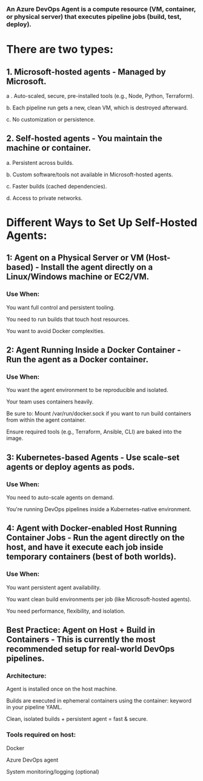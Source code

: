 ### An Azure DevOps Agent is a compute resource (VM, container, or physical server) that executes pipeline jobs (build, test, deploy). 

# There are two types:

## 1. Microsoft-hosted agents - Managed by Microsoft.

a . Auto-scaled, secure, pre-installed tools (e.g., Node, Python, Terraform).

b. Each pipeline run gets a new, clean VM, which is destroyed afterward.

c. No customization or persistence.

## 2. Self-hosted agents - You maintain the machine or container.

a. Persistent across builds.

b. Custom software/tools not available in Microsoft-hosted agents.

c. Faster builds (cached dependencies).

d. Access to private networks.

# Different Ways to Set Up Self-Hosted Agents: 

## 1: Agent on a Physical Server or VM (Host-based) - Install the agent directly on a Linux/Windows machine or EC2/VM. 

### Use When:
You want full control and persistent tooling.

You need to run builds that touch host resources.

You want to avoid Docker complexities.

## 2: Agent Running Inside a Docker Container - Run the agent as a Docker container. 

### Use When:
You want the agent environment to be reproducible and isolated.

Your team uses containers heavily.

Be sure to:
Mount /var/run/docker.sock if you want to run build containers from within the agent container.

Ensure required tools (e.g., Terraform, Ansible, CLI) are baked into the image.

## 3: Kubernetes-based Agents - Use scale-set agents or deploy agents as pods. 

### Use When:
You need to auto-scale agents on demand.

You're running DevOps pipelines inside a Kubernetes-native environment.

## 4: Agent with Docker-enabled Host Running Container Jobs - Run the agent directly on the host, and have it execute each job inside temporary containers (best of both worlds). 

### Use When:
You want persistent agent availability.

You want clean build environments per job (like Microsoft-hosted agents).

You need performance, flexibility, and isolation.

## Best Practice: Agent on Host + Build in Containers  - This is currently the most recommended setup for real-world DevOps pipelines. 

### Architecture:
Agent is installed once on the host machine.

Builds are executed in ephemeral containers using the container: keyword in your pipeline YAML.

Clean, isolated builds + persistent agent = fast & secure.

### Tools required on host:
Docker

Azure DevOps agent

System monitoring/logging (optional)

